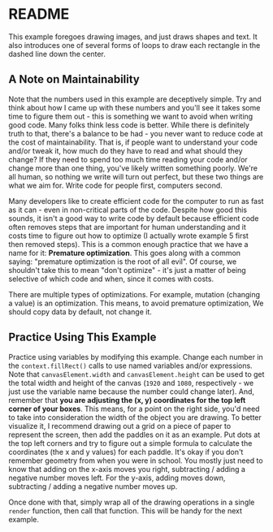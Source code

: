 # README

This example foregoes drawing images, and just draws shapes and text. It also introduces one of several forms of loops to draw each rectangle in the dashed line down the center.

## A Note on Maintainability

Note that the numbers used in this example are deceptively simple. Try and think about how I came up with these numbers and you'll see it takes some time to figure them out - this is something we want to avoid when writing good code. Many folks think less code is better. While there is definitely truth to that, there's a balance to be had - you never want to reduce code at the cost of maintainability. That is, if people want to understand your code and/or tweak it, how much do they have to read and what should they change? If they need to spend too much time reading your code and/or change more than one thing, you've likely written something poorly. We're all human, so nothing we write will turn out perfect, but these two things are what we aim for. Write code for people first, computers second.

Many developers like to create efficient code for the computer to run as fast as it can - even in non-critical parts of the code. Despite how good this sounds, it isn't a good way to write code by default because efficient code often removes steps that are important for human understanding and it costs time to figure out how to optimize (I actually wrote example 5 first then removed steps). This is a common enough practice that we have a name for it: **Premature optimization**. This goes along with a common saying: "premature optimization is the root of all evil". Of course, we shouldn't take this to mean "don't optimize" - it's just a matter of being selective of which code and when, since it comes with costs.

There are multiple types of optimizations. For example, mutation (changing a value) is an optimization. This means, to avoid premature optimization, We should copy data by default, not change it.

## Practice Using This Example

Practice using variables by modifying this example. Change each number in the `context.fillRect()` calls to use named variables and/or expressions. Note that `canvasElement.width` and `canvasElement.height` can be used to get the total width and height of the canvas (`1920` and `1080`, respectively - we just use the variable name because the number could change later). And, remember that **you are adjusting the (x, y) coordinates for the top left corner of your boxes**. This means, for a point on the right side, you'd need to take into consideration the width of the object you are drawing. To better visualize it, I recommend drawing out a grid on a piece of paper to represent the screen, then add the paddles on it as an example. Put dots at the top left corners and try to figure out a simple formula to calculate the coordinates (the x and y values) for each paddle. It's okay if you don't remember geometry from when you were in school. You mostly just need to know that adding on the x-axis moves you right, subtracting / adding a negative number moves left. For the y-axis, adding moves down, subtracting / adding a negative number moves up.

Once done with that, simply wrap all of the drawing operations in a single `render` function, then call that function. This will be handy for the next example.
